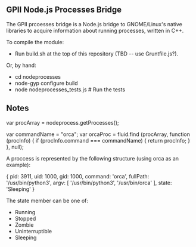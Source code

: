 GPII Node.js Processes Bridge
-----------------------------

The GPII prcoesses bridge is a Node.js bridge to GNOME/Linux's native libraries
to acquire information about running processes, written in C++.

To compile the module:

* Run build.sh at the top of this repository (TBD -- use Gruntfile.js?).

Or, by hand:

* cd nodeprocesses
* node-gyp configure build
* node nodeprocesses_tests.js # Run the tests


Notes
-----

var procArray = nodeprocess.getProcesses();


var commandName = "orca";
var orcaProc = fluid.find (procArray, function (procInfo) {
                  if (procInfo.command === commandName) {
                    return procInfo;
                  }
                }, null);

A proccess is represented by the following structure (using orca as an example):

{
  pid: 3911,
  uid: 1000,
  gid: 1000,
  command: 'orca',
  fullPath: '/usr/bin/python3',
  argv: [ '/usr/bin/python3', '/usr/bin/orca' ],
  state: 'Sleeping'
}

The state member can be one of:
* Running
* Stopped
* Zombie
* Uninterruptible
* Sleeping
